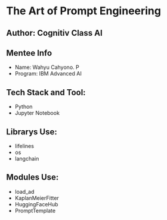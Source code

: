 # The Art of Prompt Engineering

## Author: Cognitiv Class AI

## Mentee Info
- Name: Wahyu Cahyono. P
- Program: IBM Advanced AI

## Tech Stack and Tool:
- Python
- Jupyter Notebook

## Librarys Use:
- lifelines
- os
- langchain

## Modules Use:
- load_ad
- KaplanMeierFitter
- HuggingFaceHub
- PromptTemplate
